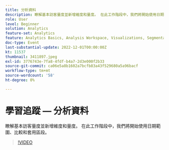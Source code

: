 ```yaml
---
title: 分析資料
description: 瞭解基本訪客量度並新增維度和量度。 在此工作階段中，我們將開始使用日期範圍、比較和套用區段。
role: User
level: Beginner
solution: Analytics
feature-set: Analytics
feature: Analytics Basics, Analysis Workspace, Visualizations, Segmentation, Metrics
doc-type: Event
last-substantial-update: 2022-12-01T00:00:00Z
kt: 11537
thumbnail: 3411897.jpeg
exl-id: 3776743e-7fa8-4fdf-b4a7-2d3e000f2b33
source-git-commit: ca06e5a8b1602a7bcfb83a43f529680a5a96bacf
workflow-type: tm+mt
source-wordcount: '58'
ht-degree: 0%

---
```


# 學習追蹤 — 分析資料

瞭解基本訪客量度並新增維度和量度。 在此工作階段中，我們將開始使用日期範圍、比較和套用區段。

>[!VIDEO](https://video.tv.adobe.com/v/3411897/?quality=12&learn=on)
